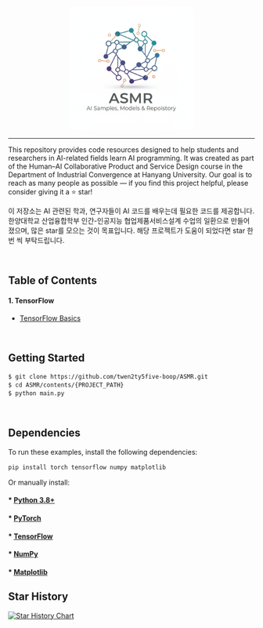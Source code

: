 <p align="center"><img width="50%" src="logo/logo.png" /></p>

--------------------------------------------------------------------------------
This repository provides code resources designed to help students and researchers in AI-related fields learn AI programming.
It was created as part of the Human–AI Collaborative Product and Service Design course in the Department of Industrial Convergence at Hanyang University.
Our goal is to reach as many people as possible — if you find this project helpful, please consider giving it a ⭐ star!

이 저장소는 AI 관련된 학과, 연구자들이 AI 코드를 배우는데 필요한 코드를 제공합니다. 
한양대학교 산업융합학부 인간-인공지능 협업제품서비스설계 수업의 일환으로 만들어졌으며, 많은 star를 모으는 것이 목표입니다. 
해당 프로젝트가 도움이 되었다면 star 한번 씩 부탁드립니다.

<br/>

## Table of Contents

#### 1. TensorFlow
* [TensorFlow Basics](https://github.com/twen2ty5five-boop/contents/tensorflow/baiscs_and_pipelines/main.py)


<br/>

## Getting Started
```bash
$ git clone https://github.com/twen2ty5five-boop/ASMR.git
$ cd ASMR/contents/{PROJECT_PATH}
$ python main.py
```

<br/>

## Dependencies

To run these examples, install the following dependencies:

```bash
pip install torch tensorflow numpy matplotlib 
```

Or manually install:

#### * [Python 3.8+](https://python.org/downloads)
#### * [PyTorch](https://pytorch.org)
#### * [TensorFlow](https://tensorflow.org)
#### * [NumPy](https://numpy.org)
#### * [Matplotlib](https://matplotlib.org)


## Star History

[![Star History Chart](https://api.star-history.com/svg?repos=twen2ty5five-boop/ASMR&type=date&legend=top-left)](https://www.star-history.com/#twen2ty5five-boop/ASMR&type=date&legend=top-left)
